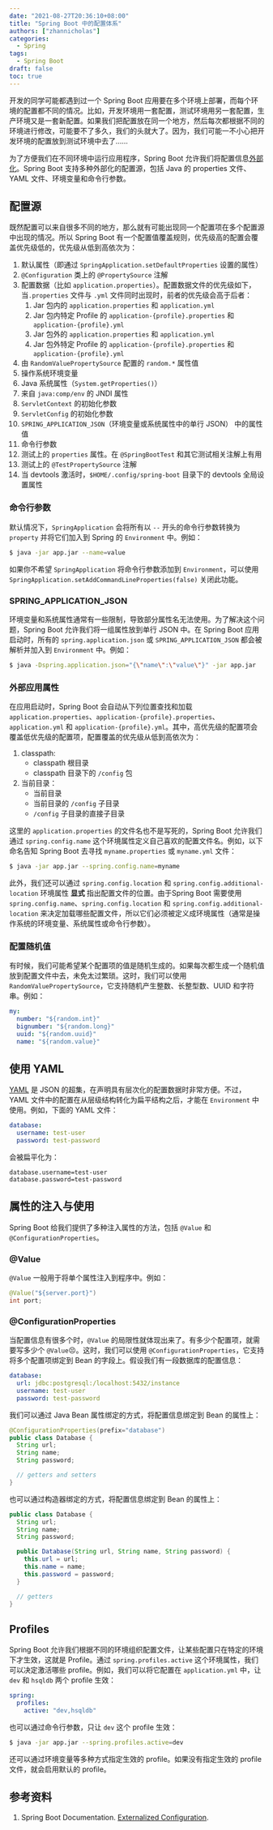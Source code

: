 ```yaml
---
date: "2021-08-27T20:36:10+08:00"
title: "Spring Boot 中的配置体系"
authors: ["zhannicholas"]
categories:
  - Spring
tags:
  - Spring Boot
draft: false
toc: true
---
```


开发的同学可能都遇到过一个 Spring Boot 应用要在多个环境上部署，而每个环境的配置都不同的情况。比如，开发环境用一套配置，测试环境用另一套配置，生产环境又是一套新配置。如果我们把配置放在同一个地方，然后每次都根据不同的环境进行修改，可能要不了多久，我们的头就大了。因为，我们可能一不小心把开发环境的配置放到测试环境中去了……

为了方便我们在不同环境中运行应用程序，Spring Boot 允许我们将配置信息[外部化](https://docs.spring.io/spring-boot/docs/current/reference/html/features.html#features.external-config)。Spring Boot 支持多种外部化的配置源，包括 Java 的 properties 文件、YAML 文件、环境变量和命令行参数。

## 配置源

既然配置可以来自很多不同的地方，那么就有可能出现同一个配置项在多个配置源中出现的情况。所以 Spring Boot 有一个配置值覆盖规则，优先级高的配置会覆盖优先级低的，优先级从低到高依次为：

1. 默认属性（即通过 `SpringApplication.setDefaultProperties` 设置的属性）
2. `@Configuration` 类上的 `@PropertySource` 注解
3. 配置数据（比如 `application.properties`）。配置数据文件的优先级如下，当`.properties` 文件与 `.yml` 文件同时出现时，前者的优先级会高于后者：
    1. Jar 包内的 `application.properties` 和 `application.yml`
    2. Jar 包内特定 Profile 的 `application-{profile}.properties` 和 `application-{profile}.yml`
    3. Jar 包外的 `application.properties` 和 `application.yml`
    4. Jar 包外特定 Profile 的 `application-{profile}.properties` 和 `application-{profile}.yml`
4. 由 `RandomValuePropertySource` 配置的 `random.*` 属性值
5. 操作系统环境变量
6. Java 系统属性（`System.getProperties()`）
7. 来自 `java:comp/env` 的 JNDI 属性
8. `ServletContext` 的初始化参数
9. `ServletConfig` 的初始化参数
10. `SPRING_APPLICATION_JSON`（环境变量或系统属性中的单行 JSON） 中的属性值
11. 命令行参数
12. 测试上的 `properties` 属性。在 `@SpringBootTest` 和其它测试相关注解上有用
13. 测试上的 `@TestPropertySource` 注解
14. 当 devtools 激活时，`$HOME/.config/spring-boot` 目录下的 devtools 全局设置属性

### 命令行参数

默认情况下，`SpringApplication` 会将所有以 `--` 开头的命令行参数转换为 `property` 并将它们加入到 Spring 的 `Environment` 中。例如：
```sh
$ java -jar app.jar --name=value
```

如果你不希望 `SpringApplication` 将命令行参数添加到 `Environment`，可以使用 `SpringApplication.setAddCommandLineProperties(false)` 关闭此功能。

### SPRING_APPLICATION_JSON

环境变量和系统属性通常有一些限制，导致部分属性名无法使用。为了解决这个问题，Spring Boot 允许我们将一组属性放到单行 JSON 中。在 Spring Boot 应用启动时，所有的 `spring.application.json` 或 `SPRING_APPLICATION_JSON` 都会被解析并加入到 `Environment` 中。例如：
```sh
$ java -Dspring.application.json="{\"name\":\"value\"}" -jar app.jar
```

### 外部应用属性

在应用启动时，Spring Boot 会自动从下列位置查找和加载 `application.properties`、`application-{profile}.properties`、`application.yml` 和 `application-{profile}.yml`。其中，高优先级的配置项会覆盖低优先级的配置项，配置覆盖的优先级从低到高依次为：
1. classpath:
    * classpath 根目录
    * classpath 目录下的 `/config` 包
2. 当前目录：
    * 当前目录
    * 当前目录的 `/config` 子目录
    * `/config` 子目录的直接子目录

这里的 `application.properties` 的文件名也不是写死的，Spring Boot 允许我们通过 `spring.config.name` 这个环境属性定义自己喜欢的配置文件名。例如，以下命名告知 Spring Boot 去寻找 `myname.properties` 或 `myname.yml` 文件：
```sh
$ java -jar app.jar --spring.config.name=myname
```

此外，我们还可以通过 `spring.config.location` 和 `spring.config.additional-location` 环境属性 **显式** 指出配置文件的位置。由于Spring Boot 需要使用 `spring.config.name`、`spring.config.location` 和 `spring.config.additional-location` 来决定加载哪些配置文件，所以它们必须被定义成环境属性（通常是操作系统的环境变量、系统属性或命令行参数）。

### 配置随机值

有时候，我们可能希望某个配置项的值是随机生成的。如果每次都生成一个随机值放到配置文件中去，未免太过繁琐。这时，我们可以使用 `RandomValuePropertySource`，它支持随机产生整数、长整型数、UUID 和字符串。例如：
```yaml
my:
  number: "${random.int}"
  bignumber: "${random.long}"
  uuid: "${random.uuid}"
  name: "${random.value}"
```

## 使用 YAML

[YAML](https://yaml.org/) 是 JSON 的超集，在声明具有层次化的配置数据时非常方便。不过，YAML 文件中的配置在从层级结构转化为扁平结构之后，才能在 `Environment` 中使用。例如，下面的 YAML 文件：
```yaml
database:
  username: test-user
  password: test-password
```
会被扁平化为：
```properties
database.username=test-user
database.password=test-password
```

## 属性的注入与使用

Spring Boot 给我们提供了多种注入属性的方法，包括 `@Value` 和 `@ConfigurationProperties`。

### @Value

`@Value` 一般用于将单个属性注入到程序中。例如：
```java
@Value("${server.port}")
int port;
```

### @ConfigurationProperties

当配置信息有很多个时，`@Value` 的局限性就体现出来了。有多少个配置项，就需要写多少个 `@Value`😣。这时，我们可以使用 `@ConfigurationProperties`，它支持将多个配置项绑定到 Bean 的字段上。假设我们有一段数据库的配置信息：
```yaml
database:
  url: jdbc:postgresql:/localhost:5432/instance
  username: test-user
  password: test-password
```

我们可以通过 Java Bean 属性绑定的方式，将配置信息绑定到 Bean 的属性上：
```java
@ConfigurationProperties(prefix="database")
public class Database {
  String url;
  String name;
  String password;

  // getters and setters
}
```
也可以通过构造器绑定的方式，将配置信息绑定到 Bean 的属性上：
```java
public class Database {
  String url;
  String name;
  String password;

  public Database(String url, String name, String password) {
    this.url = url;
    this.name = name;
    this.password = password;
  }

  // getters
}
```

## Profiles

Spring Boot 允许我们根据不同的环境组织配置文件，让某些配置只在特定的环境下才生效，这就是 Profile。通过 `spring.profiles.active` 这个环境属性，我们可以决定激活哪些 profile。例如，我们可以将它配置在 `application.yml` 中，让 `dev` 和 `hsqldb` 两个 profile 生效：
```yaml
spring:
  profiles:
    active: "dev,hsqldb"
```
也可以通过命令行参数，只让 `dev` 这个 profile 生效：
```sh
$ java -jar app.jar --spring.profiles.active=dev
```
还可以通过环境变量等多种方式指定生效的 profile。如果没有指定生效的 profile 文件，就会启用默认的 profile。

## 参考资料

1. Spring Boot Documentation. [Externalized Configuration](https://docs.spring.io/spring-boot/docs/current/reference/html/features.html#features.external-config).